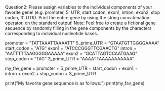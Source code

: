 Question2:
Please assign variables to the individual components of your favorite gene! (e.g.
promoter, 5' UTR, start codon, exon1, intron, exon2, stop codon, 3' UTR). Print the entire gene
by using the string concatenation operator, on the standard output! Note: Feel free to create a
fictional gene sequence by randomly filling in the gene components by the characters
corresponding to individual nucleotide bases.


promoter = "TATTAAATTAAAATT"
5_prime_UTR = "GTAATGTTGGGGAAAA"
start_codon = "ATG"
exon1 = "ATCCCGGGTTCGAACTG"
intron = "AATTTTTAAGGGGGAAAAA"
exon2 = "GCATTAGTCCAATGAAG"
stop_codon = "TAG"
3_prime_UTR = "AAAATTAAAAAAAAAAA"

my_fav_gene = promoter + 5_prime_UTR + start_codon + exon1 + \
	      intron + exon2 + stop_codon + 3_prime_UTR

print("My favorite gene sequence is as follows:")
print(my_fav_gene)

